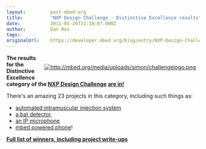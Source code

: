 ```yaml
---
layout:         post-mbed-org
title:          "NXP Design Challenge - Distinctive Excellence results"
date:           2011-05-26T11:10:07.000Z
author:         Dan Ros
tags:           
originalUrl:    https://developer.mbed.org/blog/entry/NXP-Design-Challenge---Distinctive-Excel/
---
```


<div style="padding: 10px; float:right">
  <p><a href="http://www.circuitcellar.com/nxpmbeddesignchallenge/" rel="nofollow"><img src="http://mbed.org/media/uploads/simon/challengelogo.png" alt="http://mbed.org/media/uploads/simon/challengelogo.png" title="http://mbed.org/media/uploads/simon/challengelogo.png"></a>
  </p>
</div>
<p><strong> The results for the Distinctive Excellence category of the <a href="http://www.circuitcellar.com/nxpmbeddesignchallenge/" rel="nofollow">NXP Design Challenge</a> <a href="http://www.circuitcellar.com/nxpmbeddesignchallenge/winners/de.htm" rel="nofollow">are in!</a> </strong>
</p>
<p>There&apos;s an amazing 23 projects in this category, including such things
  as:</p>
<ul>
  <li><a href="http://www.circuitcellar.com/nxpmbeddesignchallenge/winners/DE3838.htm"
    rel="nofollow">automated intramuscular injection system</a>

  </li>
  <li><a href="http://www.circuitcellar.com/nxpmbeddesignchallenge/winners/DE3851.htm"
    rel="nofollow">a bat detector</a>,</li>
  <li><a href="http://www.circuitcellar.com/nxpmbeddesignchallenge/winners/DE3783.htm"
    rel="nofollow">an IP microphone</a> 
  </li>
  <li><a href="http://www.circuitcellar.com/nxpmbeddesignchallenge/winners/DE3906.htm"
    rel="nofollow">mbed powered phone</a>!</li>
</ul>
<p><strong> <a href="http://www.circuitcellar.com/nxpmbeddesignchallenge/winners/de.htm" rel="nofollow">Full list of winners, including project write-ups</a> </strong>
</p>
